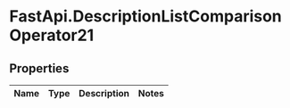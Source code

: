 # FastApi.DescriptionListComparisonOperator21

## Properties
Name | Type | Description | Notes
------------ | ------------- | ------------- | -------------
